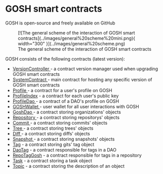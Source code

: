# GOSH smart contracts

GOSH is open-source and freely available on GitHub 

<!-- and, obviously, on GOSH. -->



<figure markdown>
  [![The general scheme of the interaction of GOSH smart contracts](../images/general%20scheme%20mini.png){ width="300" }](../images/general%20scheme.png)
  <figcaption>The general scheme of the interaction of GOSH smart contracts</figcaption>
</figure>


GOSH consists of the following contracts (latest version):

* [VersionController ](https://github.com/gosh-sh/gosh/blob/dev/v6_x/v6.2.0/contracts/gosh/versioncontroller.sol)- a contract version manager used when upgrading GOSH smart contracts
* [SystemContract ](https://github.com/gosh-sh/gosh/blob/dev/v6_x/v6.2.0/contracts/gosh/systemcontract.sol)- main contract for hosting any specific version of GOSH smart contracts
* [Profile ](https://github.com/gosh-sh/gosh/blob/dev/v6_x/v6.2.0/contracts/profile.sol)- a contract for a user's profile on GOSH
* [ProfileIndex](https://github.com/gosh-sh/gosh/blob/dev/v6_x/v6.2.0/contracts/profileindex.sol) - a contract for each user's public key
* [ProfileDao ](https://github.com/gosh-sh/gosh/blob/dev/v6_x/v6.2.0/contracts/profiledao.sol)- a contract of a DAO's profile on GOSH
* [GOSHWallet ](https://github.com/gosh-sh/gosh/blob/dev/v6_x/v6.2.0/contracts/gosh/goshwallet.sol)- user wallet for all user interactions with GOSH
* [GoshDao ](https://github.com/gosh-sh/gosh/blob/dev/v6_x/v6.2.0/contracts/gosh/goshdao.sol)- a contract storing organizations' objects
* [Repository ](https://github.com/gosh-sh/gosh/blob/dev/v6_x/v6.2.0/contracts/gosh/repository.sol)- a contract storing repositorys' objects
* [Commit ](https://github.com/gosh-sh/gosh/blob/dev/v6_x/v6.2.0/contracts/gosh/commit.sol)- a contract storing commits' objects
* [Tree ](https://github.com/gosh-sh/gosh/blob/dev/v6_x/v6.2.0/contracts/gosh/tree.sol)- a contract storing trees' objects
* [Diff ](https://github.com/gosh-sh/gosh/blob/dev/v6_x/v6.2.0/contracts/gosh/diff.sol)- a contract storing diffs' objects
* [Snapshot ](https://github.com/gosh-sh/gosh/blob/dev/v6_x/v6.2.0/contracts/gosh/snapshot.sol)- a contract storing snapshots' objects
* [Tag](https://github.com/gosh-sh/gosh/blob/dev/v6_x/v6.2.0/contracts/gosh/tag.sol) - a contract storing gits' tag object
* [DaoTag](https://github.com/gosh-sh/gosh/blob/dev/v6_x/v6.2.0/contracts/gosh/daotag.sol) - a contract responsible for tags in a DAO
* [RepoTagGosh](https://github.com/gosh-sh/gosh/blob/dev/v6_x/v6.2.0/contracts/gosh/taggosh.sol) - a contract responsible for tags in a repository
* [Task](https://github.com/gosh-sh/gosh/blob/dev/v6_x/v6.2.0/contracts/gosh/task.sol) - a contract storing a task object
* [Topic](https://github.com/gosh-sh/gosh/blob/dev/v6_x/v6.2.0/contracts/gosh/topic.sol) - a contract storing the description of an object



<!-- 
TODO 
change github-links to gosh-links -->



